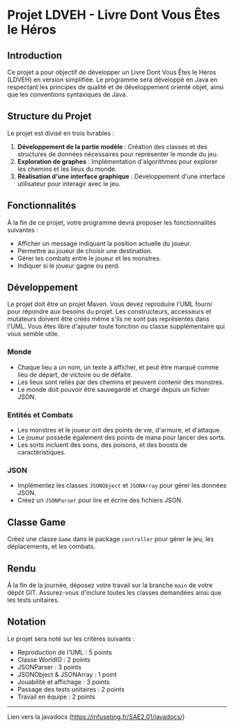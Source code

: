 # Projet LDVEH - Livre Dont Vous Êtes le Héros

## Introduction

Ce projet a pour objectif de développer un Livre Dont Vous Êtes le Héros (LDVEH) en version simplifiée. Le programme sera développé en Java en respectant les principes de qualité et de développement orienté objet, ainsi que les conventions syntaxiques de Java.

## Structure du Projet

Le projet est divisé en trois livrables :

1. **Développement de la partie modèle** : Création des classes et des structures de données nécessaires pour représenter le monde du jeu.
2. **Exploration de graphes** : Implémentation d'algorithmes pour explorer les chemins et les lieux du monde.
3. **Réalisation d'une interface graphique** : Développement d'une interface utilisateur pour interagir avec le jeu.

## Fonctionnalités

À la fin de ce projet, votre programme devra proposer les fonctionnalités suivantes :

- Afficher un message indiquant la position actuelle du joueur.
- Permettre au joueur de choisir une destination.
- Gérer les combats entre le joueur et les monstres.
- Indiquer si le joueur gagne ou perd.

## Développement

Le projet doit être un projet Maven. Vous devez reproduire l'UML fourni pour répondre aux besoins du projet. Les constructeurs, accesseurs et mutateurs doivent être créés même s'ils ne sont pas représentés dans l'UML. Vous êtes libre d'ajouter toute fonction ou classe supplémentaire qui vous semble utile.

### Monde

- Chaque lieu a un nom, un texte à afficher, et peut être marqué comme lieu de départ, de victoire ou de défaite.
- Les lieux sont reliés par des chemins et peuvent contenir des monstres.
- Le monde doit pouvoir être sauvegardé et chargé depuis un fichier JSON.

### Entités et Combats

- Les monstres et le joueur ont des points de vie, d'armure, et d'attaque.
- Le joueur possède également des points de mana pour lancer des sorts.
- Les sorts incluent des soins, des poisons, et des boosts de caractéristiques.

### JSON

- Implémentez les classes `JSONObject` et `JSONArray` pour gérer les données JSON.
- Créez un `JSONParser` pour lire et écrire des fichiers JSON.

## Classe Game

Créez une classe `Game` dans le package `controller` pour gérer le jeu, les déplacements, et les combats.

## Rendu

À la fin de la journée, déposez votre travail sur la branche `main` de votre dépôt GIT. Assurez-vous d'inclure toutes les classes demandées ainsi que les tests unitaires.

## Notation

Le projet sera noté sur les critères suivants :

- Reproduction de l'UML : 5 points
- Classe WorldIO : 2 points
- JSONParser : 3 points
- JSONObject & JSONArray : 1 point
- Jouabilité et affichage : 3 points
- Passage des tests unitaires : 2 points
- Travail en équipe : 2 points

---

Lien vers la javadocs (https://infuseting.fr/SAE2.01/javadocs/)